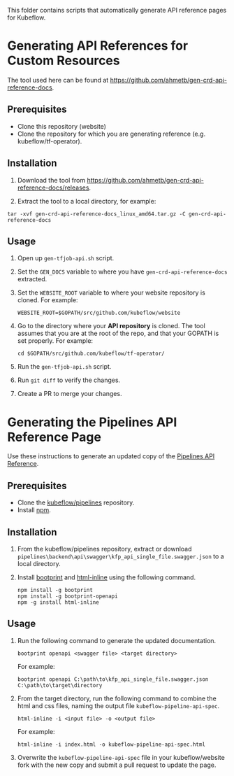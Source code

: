 This folder contains scripts that automatically generate API reference pages for Kubeflow.

# Generating API References for Custom Resources

The tool used here can be found at https://github.com/ahmetb/gen-crd-api-reference-docs.

## Prerequisites
* Clone this repository (website)
* Clone the repository for which you are generating reference (e.g. kubeflow/tf-operator).

## Installation

1. Download the tool from https://github.com/ahmetb/gen-crd-api-reference-docs/releases.

1. Extract the tool to a local directory, for example:
```
tar -xvf gen-crd-api-reference-docs_linux_amd64.tar.gz -C gen-crd-api-reference-docs
```

## Usage

1. Open up `gen-tfjob-api.sh` script.

1. Set the `GEN_DOCS` variable to where you have `gen-crd-api-reference-docs` extracted.

1. Set the `WEBSITE_ROOT` variable to where your website repository is cloned. For example:
	```
	WEBSITE_ROOT=$GOPATH/src/github.com/kubeflow/website
	```

1. Go to the directory where your **API repository** is cloned. The tool assumes that you are
at the root of the repo, and that your GOPATH is set properly. For example:
	```
	cd $GOPATH/src/github.com/kubeflow/tf-operator/
	```
1. Run the `gen-tfjob-api.sh` script.

1. Run `git diff` to verify the changes.

1. Create a PR to merge your changes.

# Generating the Pipelines API Reference Page

Use these instructions to generate an updated copy of the [Pipelines API Reference](https://www.kubeflow.org/docs/pipelines/reference/api/kubeflow-pipeline-api-spec/). 

## Prerequisites
* Clone the [kubeflow/pipelines](https://github.com/kubeflow/pipelines) repository.
* Install [npm](https://www.npmjs.com/get-npm).

## Installation

1. From the kubeflow/pipelines repository, extract or download `pipelines\backend\api\swagger\kfp_api_single_file.swagger.json` to a local directory.

1. Install [bootprint](https://github.com/bootprint/bootprint-openapi) and [html-inline](https://github.com/substack/html-inline) using the following command.

	```
	npm install -g bootprint
	npm install -g bootprint-openapi
 	npm -g install html-inline
	```

## Usage

1. Run the following command to generate the updated documentation.

  	```
  	bootprint openapi <swagger file> <target directory>
  	```
  	For example:
  
	```
	bootprint openapi C:\path\to\kfp_api_single_file.swagger.json C:\path\to\target\directory
	```
1. From the target directory, run the following command to combine the html and css files, naming the output file `kubeflow-pipeline-api-spec`.

  	```
  	html-inline -i <input file> -o <output file>
  	```
	For example: 

	```
	html-inline -i index.html -o kubeflow-pipeline-api-spec.html
	```
1. Overwrite the `kubeflow-pipeline-api-spec` file in your kubeflow/website fork with the new copy and submit a pull request to update the page.
